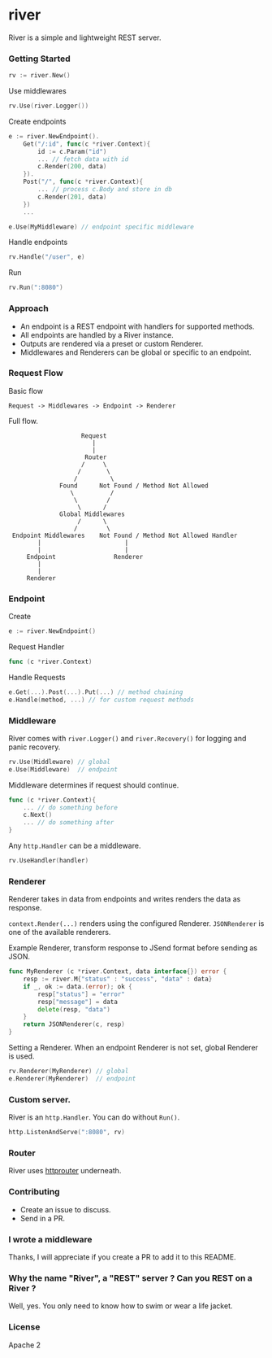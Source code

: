 river
=====
River is a simple and lightweight REST server.

### Getting Started
```go
rv := river.New()
```

Use middlewares
```go
rv.Use(river.Logger()) 
```

Create endpoints
```go
e := river.NewEndpoint(). 
    Get("/:id", func(c *river.Context){
        id := c.Param("id")
        ... // fetch data with id
        c.Render(200, data)
    }).
    Post("/", func(c *river.Context){
        ... // process c.Body and store in db
        c.Render(201, data)
    })
    ...

e.Use(MyMiddleware) // endpoint specific middleware
```

Handle endpoints
```go
rv.Handle("/user", e) 
```

Run
```go
rv.Run(":8080")
```

### Approach
* An endpoint is a REST endpoint with handlers for supported methods.
* All endpoints are handled by a River instance.
* Outputs are rendered via a preset or custom Renderer.
* Middlewares and Renderers can be global or specific to an endpoint.

### Request Flow
Basic flow
```
Request -> Middlewares -> Endpoint -> Renderer
```

Full flow.
```
                    Request
                       |
                       |  
                     Router
                    /     \                  
                   /       \
                  /         \
              Found      Not Found / Method Not Allowed
                 \          /
                  \        /
                   \      /
              Global Middlewares
                   /      \
                  /        \
 Endpoint Middlewares    Not Found / Method Not Allowed Handler
        |                       |
        |                       |
     Endpoint                Renderer
        |
        |
     Renderer

```

### Endpoint
Create
```go
e := river.NewEndpoint()
```

Request Handler
```go
func (c *river.Context)
```

Handle Requests
```go
e.Get(...).Post(...).Put(...) // method chaining
e.Handle(method, ...) // for custom request methods
```

### Middleware
River comes with `river.Logger()` and `river.Recovery()` for logging and panic recovery.  

```go
rv.Use(Middleware) // global
e.Use(Middleware)  // endpoint
```

Middleware determines if request should continue. 
```go
func (c *river.Context){
    ... // do something before
    c.Next()
    ... // do something after
}
```

Any `http.Handler` can be a middleware.
```go
rv.UseHandler(handler)
```

### Renderer
Renderer takes in data from endpoints and writes renders the data as response.

`context.Render(...)` renders using the configured Renderer. `JSONRenderer` is one of the available renderers. 

Example Renderer, transform response to JSend format before sending as JSON.
```go
func MyRenderer (c *river.Context, data interface{}) error {
    resp := river.M{"status" : "success", "data" : data}
    if _, ok := data.(error); ok {
        resp["status"] = "error"
        resp["message"] = data
        delete(resp, "data")
    }
    return JSONRenderer(c, resp)
}
```

Setting a Renderer. When an endpoint Renderer is not set, global Renderer is used.
```go
rv.Renderer(MyRenderer) // global
e.Renderer(MyRenderer)  // endpoint
```

### Custom server.
River is an `http.Handler`. You can do without `Run()`.
```go
http.ListenAndServe(":8080", rv)
```

### Router
River uses [httprouter](https://github.com/julienschmidt/httprouter) underneath.

### Contributing
* Create an issue to discuss.
* Send in a PR.

### I wrote a middleware
Thanks, I will appreciate if you create a PR to add it to this README. 

### Why the name "River", a "REST" server ? Can you REST on a River ?
Well, yes. You only need to know how to swim or wear a life jacket. 

### License
Apache 2